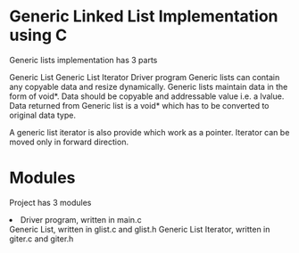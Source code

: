 # Generic Linked List Implementation using C
Generic lists implementation has 3 parts

Generic List
Generic List Iterator
Driver program
Generic lists can contain any copyable data and resize dynamically.
Generic lists maintain data in the form of void*.
Data should be copyable and addressable value i.e. a lvalue.
Data returned from Generic list is a void* which has to be converted to original data type.

A generic list iterator is also provide which work as a pointer. Iterator can be moved only in forward direction.

# Modules

Project has 3 modules

<li> Driver program, written in main.c </li>
Generic List, written in glist.c and glist.h
Generic List Iterator, written in giter.c and giter.h

